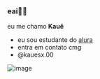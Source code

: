 ### eai🤙🏻

eu me chamo **Kauê**

- eu sou estudante do [alura](www.alura.com.br)
- entra em contato cmg
- @kauesx.00

![image](https://media1.tenor.com/m/YGV1m0f5oOAAAAAC/homer-simpson-hide-in-shrubs.gif)

